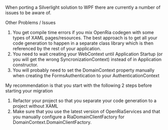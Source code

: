 When porting a Silverlight solution to WPF there are currently a number of issues to be aware of.

Other Problems / Issues
1. You get compile time errors if you mix OpenRia codegen with some types of XAML pages/resources.
   The best approach is to get all your code generation to happen in a separate class library which is then referenced by the rest of your application.
2. You need to wait creating your WebContext until Application Startup (or you will get the wrong SyncronizationContext) instead of in Application constructor.
3. You will probably need to set the DomainContext property manually when creating the FormsAuthentication to your AuthenticationContext


My recommendation is that you start with the following 2 steps before starting your migration

1. Refactor your project so that you separate your code generation to a project without XAML
2. Make sure that you use the latest version of OpenRiaServices and that you manually configure a RiaDomainClientFactory for DomainContext.DomainClientFactory.


